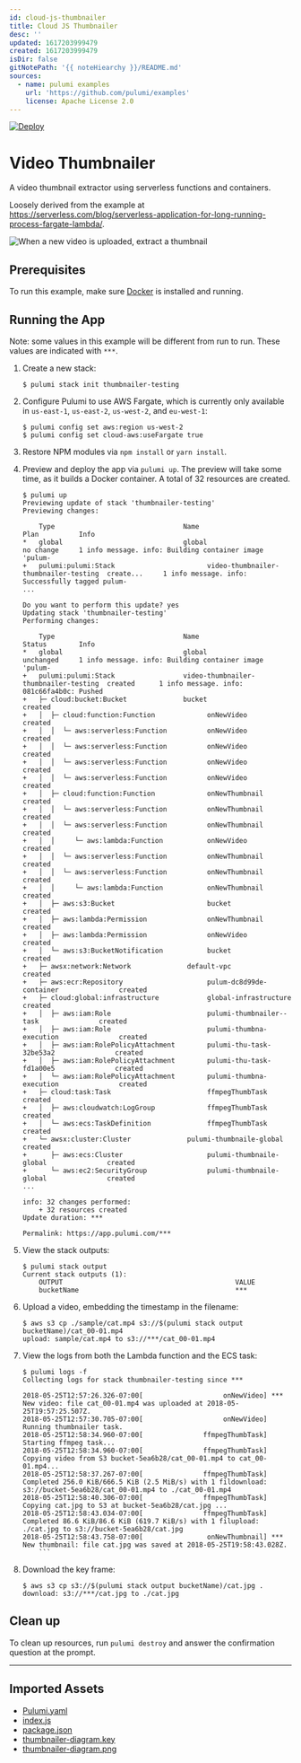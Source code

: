 ```yaml
---
id: cloud-js-thumbnailer
title: Cloud JS Thumbnailer
desc: ''
updated: 1617203999479
created: 1617203999479
isDir: false
gitNotePath: '{{ noteHiearchy }}/README.md'
sources:
  - name: pulumi examples
    url: 'https://github.com/pulumi/examples'
    license: Apache License 2.0
---
```

[![Deploy](https://get.pulumi.com/new/button.svg)](https://app.pulumi.com/new)

# Video Thumbnailer

A video thumbnail extractor using serverless functions and containers.

Loosely derived from the example at <https://serverless.com/blog/serverless-application-for-long-running-process-fargate-lambda/>.

![When a new video is uploaded, extract a thumbnail](thumbnailer-diagram.png)

## Prerequisites

To run this example, make sure [Docker](https://docs.docker.com/engine/installation/) is installed and running.

## Running the App

Note: some values in this example will be different from run to run.  These values are indicated
with `***`.

1. Create a new stack:

   ```
   $ pulumi stack init thumbnailer-testing
   ```

2. Configure Pulumi to use AWS Fargate, which is currently only available in `us-east-1`, `us-east-2`, `us-west-2`, and `eu-west-1`:

   ```
   $ pulumi config set aws:region us-west-2
   $ pulumi config set cloud-aws:useFargate true
   ```

3. Restore NPM modules via `npm install` or `yarn install`.

4. Preview and deploy the app via `pulumi up`. The preview will take some time, as it builds a Docker container. A total of 32 resources are created.

   ```
   $ pulumi up
   Previewing update of stack 'thumbnailer-testing'
   Previewing changes:

       Type                                Name                                   Plan          Info
   *   global                              global                                 no change     1 info message. info: Building container image 'pulum-
   +   pulumi:pulumi:Stack                       video-thumbnailer-thumbnailer-testing  create...     1 info message. info: Successfully tagged pulum-
   ...

   Do you want to perform this update? yes
   Updating stack 'thumbnailer-testing'
   Performing changes:

       Type                                Name                                   Status        Info
   *   global                              global                                 unchanged     1 info message. info: Building container image 'pulum-
   +   pulumi:pulumi:Stack                 video-thumbnailer-thumbnailer-testing  created      1 info message. info: 081c66fa4b0c: Pushed
   +   ├─ cloud:bucket:Bucket              bucket                                 created
   +   │  ├─ cloud:function:Function             onNewVideo                             created
   +   │  │  └─ aws:serverless:Function          onNewVideo                             created
   +   │  │  └─ aws:serverless:Function          onNewVideo                             created
   +   │  │  └─ aws:serverless:Function          onNewVideo                             created
   +   │  │  └─ aws:serverless:Function          onNewVideo                             created
   +   │  ├─ cloud:function:Function             onNewThumbnail                         created
   +   │  │  └─ aws:serverless:Function          onNewThumbnail                         created
   +   │  │  └─ aws:serverless:Function          onNewThumbnail                         created
   +   │  │     └─ aws:lambda:Function           onNewVideo                             created
   +   │  │  └─ aws:serverless:Function          onNewThumbnail                         created
   +   │  │  └─ aws:serverless:Function          onNewThumbnail                         created
   +   │  │     └─ aws:lambda:Function           onNewThumbnail                         created
   +   │  ├─ aws:s3:Bucket                       bucket                                 created
   +   │  ├─ aws:lambda:Permission               onNewThumbnail                         created
   +   │  ├─ aws:lambda:Permission               onNewVideo                             created
   +   │  └─ aws:s3:BucketNotification           bucket                                 created
   +   ├─ awsx:network:Network              default-vpc                            created
   +   ├─ aws:ecr:Repository                     pulum-dc8d99de-container               created
   +   ├─ cloud:global:infrastructure            global-infrastructure                  created
   +   │  ├─ aws:iam:Role                        pulumi-thumbnailer--task               created
   +   │  ├─ aws:iam:Role                        pulumi-thumbna-execution               created
   +   │  ├─ aws:iam:RolePolicyAttachment        pulumi-thu-task-32be53a2               created
   +   │  ├─ aws:iam:RolePolicyAttachment        pulumi-thu-task-fd1a00e5               created
   +   │  └─ aws:iam:RolePolicyAttachment        pulumi-thumbna-execution               created
   +   ├─ cloud:task:Task                        ffmpegThumbTask                        created
   +   │  ├─ aws:cloudwatch:LogGroup             ffmpegThumbTask                        created
   +   │  └─ aws:ecs:TaskDefinition              ffmpegThumbTask                        created
   +   └─ awsx:cluster:Cluster              pulumi-thumbnaile-global               created
   +      ├─ aws:ecs:Cluster                     pulumi-thumbnaile-global               created
   +      └─ aws:ec2:SecurityGroup               pulumi-thumbnaile-global               created
   ...

   info: 32 changes performed:
       + 32 resources created
   Update duration: ***

   Permalink: https://app.pulumi.com/***
   ```

5. View the stack outputs:

   ```
   $ pulumi stack output
   Current stack outputs (1):
       OUTPUT                                           VALUE
       bucketName                                       ***
   ```

6. Upload a video, embedding the timestamp in the filename:

   ```
   $ aws s3 cp ./sample/cat.mp4 s3://$(pulumi stack output bucketName)/cat_00-01.mp4
   upload: sample/cat.mp4 to s3://***/cat_00-01.mp4
   ```

7. View the logs from both the Lambda function and the ECS task:

   ````
   $ pulumi logs -f
   Collecting logs for stack thumbnailer-testing since ***

   2018-05-25T12:57:26.326-07:00[                    onNewVideo] *** New video: file cat_00-01.mp4 was uploaded at 2018-05-25T19:57:25.507Z.
   2018-05-25T12:57:30.705-07:00[                    onNewVideo] Running thumbnailer task.
   2018-05-25T12:58:34.960-07:00[               ffmpegThumbTask] Starting ffmpeg task...
   2018-05-25T12:58:34.960-07:00[               ffmpegThumbTask] Copying video from S3 bucket-5ea6b28/cat_00-01.mp4 to cat_00-01.mp4...
   2018-05-25T12:58:37.267-07:00[               ffmpegThumbTask] Completed 256.0 KiB/666.5 KiB (2.5 MiB/s) with 1 fildownload: s3://bucket-5ea6b28/cat_00-01.mp4 to ./cat_00-01.mp4
   2018-05-25T12:58:40.306-07:00[               ffmpegThumbTask] Copying cat.jpg to S3 at bucket-5ea6b28/cat.jpg ...
   2018-05-25T12:58:43.034-07:00[               ffmpegThumbTask] Completed 86.6 KiB/86.6 KiB (619.7 KiB/s) with 1 filupload: ./cat.jpg to s3://bucket-5ea6b28/cat.jpg
   2018-05-25T12:58:43.758-07:00[                onNewThumbnail] *** New thumbnail: file cat.jpg was saved at 2018-05-25T19:58:43.028Z.
       ```

   ````

8. Download the key frame:

   ```
   $ aws s3 cp s3://$(pulumi stack output bucketName)/cat.jpg .
   download: s3://***/cat.jpg to ./cat.jpg
   ```

## Clean up

To clean up resources, run `pulumi destroy` and answer the confirmation question at the prompt.

* * *

## Imported Assets

- [Pulumi.yaml](/assets/pulumi.yaml)
- [index.js](/assets/index.js)
- [package.json](/assets/package.json)
- [thumbnailer-diagram.key](/assets/thumbnailer-diagram.key)
- [thumbnailer-diagram.png](/assets/thumbnailer-diagram.png)

